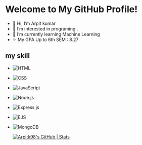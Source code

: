  # Welcome to My GitHub Profile!
- 👋 Hi, I’m Arpit kumar
- 👀 I’m interested in programing .
- 🌱 I’m currently learning Machine Learning
- ✨ My GPA Up to 6th SEM : 8.27

## my skill  

- ![HTML](https://img.shields.io/badge/-HTML-333333?style=flat&logo=html5)
- ![CSS](https://img.shields.io/badge/-CSS-333333?style=flat&logo=css3)
- ![JavaScript](https://img.shields.io/badge/-JavaScript-333333?style=flat&logo=javascript)
- ![Node.js](https://img.shields.io/badge/-Node.js-333333?style=flat&logo=node.js)
- ![Express.js](https://img.shields.io/badge/-Express.js-333333?style=flat&logo=express)
- ![EJS](https://img.shields.io/badge/-EJS-333333?style=flat&logo=ejs)
- ![MongoDB](https://img.shields.io/badge/-MongoDB-333333?style=flat&logo=mongodb)

  [![Arpitk98's GitHub | Stats](https://stats.quine.sh/Arpitk98/github?theme=dark)](https://quine.sh?utm_source=widgets&utm_campaign=Arpitk98)

<!---
Arpitk98/Arpitk98 is a ✨ special ✨ repository because its `README.md` (this file) appears on your GitHub profile.
You can click the Preview link to take a look at your changes.
--->
